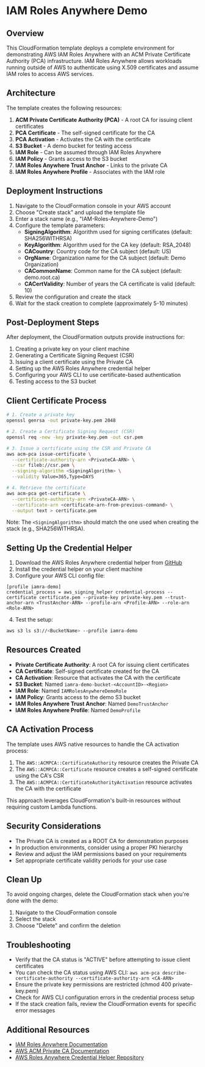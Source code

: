 # IAM Roles Anywhere Demo

## Overview

This CloudFormation template deploys a complete environment for demonstrating AWS IAM Roles Anywhere with an ACM Private Certificate Authority (PCA) infrastructure. IAM Roles Anywhere allows workloads running outside of AWS to authenticate using X.509 certificates and assume IAM roles to access AWS services.

## Architecture

The template creates the following resources:

1. **ACM Private Certificate Authority (PCA)** - A root CA for issuing client certificates
2. **PCA Certificate** - The self-signed certificate for the CA
3. **PCA Activation** - Activates the CA with the certificate
4. **S3 Bucket** - A demo bucket for testing access
5. **IAM Role** - Can be assumed through IAM Roles Anywhere
6. **IAM Policy** - Grants access to the S3 bucket
7. **IAM Roles Anywhere Trust Anchor** - Links to the private CA
8. **IAM Roles Anywhere Profile** - Associates with the IAM role

## Deployment Instructions

1. Navigate to the CloudFormation console in your AWS account
2. Choose "Create stack" and upload the template file
3. Enter a stack name (e.g., "IAM-Roles-Anywhere-Demo")
4. Configure the template parameters:
   - **SigningAlgorithm**: Algorithm used for signing certificates (default: SHA256WITHRSA)
   - **KeyAlgorithm**: Algorithm used for the CA key (default: RSA_2048)
   - **CACountry**: Country code for the CA subject (default: US)
   - **OrgName**: Organization name for the CA subject (default: Demo Organization)
   - **CACommonName**: Common name for the CA subject (default: demo.root.ca)
   - **CACertValidity**: Number of years the CA certificate is valid (default: 10)
5. Review the configuration and create the stack
6. Wait for the stack creation to complete (approximately 5-10 minutes)

## Post-Deployment Steps

After deployment, the CloudFormation outputs provide instructions for:

1. Creating a private key on your client machine
2. Generating a Certificate Signing Request (CSR)
3. Issuing a client certificate using the Private CA
4. Setting up the AWS Roles Anywhere credential helper
5. Configuring your AWS CLI to use certificate-based authentication
6. Testing access to the S3 bucket

## Client Certificate Process

```bash
# 1. Create a private key
openssl genrsa -out private-key.pem 2048

# 2. Create a Certificate Signing Request (CSR)
openssl req -new -key private-key.pem -out csr.pem

# 3. Issue a certificate using the CSR and Private CA
aws acm-pca issue-certificate \
  --certificate-authority-arn <PrivateCA-ARN> \
  --csr fileb://csr.pem \
  --signing-algorithm <SigningAlgorithm> \
  --validity Value=365,Type=DAYS

# 4. Retrieve the certificate
aws acm-pca get-certificate \
  --certificate-authority-arn <PrivateCA-ARN> \
  --certificate-arn <certificate-arn-from-previous-command> \
  --output text > certificate.pem
```

Note: The `<SigningAlgorithm>` should match the one used when creating the stack (e.g., SHA256WITHRSA).

## Setting Up the Credential Helper

1. Download the AWS Roles Anywhere credential helper from [GitHub](https://github.com/aws/rolesanywhere-credential-helper/releases)
2. Install the credential helper on your client machine
3. Configure your AWS CLI config file:

```
[profile iamra-demo]
credential_process = aws_signing_helper credential-process --certificate certificate.pem --private-key private-key.pem --trust-anchor-arn <TrustAnchor-ARN> --profile-arn <Profile-ARN> --role-arn <Role-ARN>
```

4. Test the setup:

```bash
aws s3 ls s3://<BucketName> --profile iamra-demo
```

## Resources Created

- **Private Certificate Authority**: A root CA for issuing client certificates
- **CA Certificate**: Self-signed certificate created for the CA
- **CA Activation**: Resource that activates the CA with the certificate
- **S3 Bucket**: Named `iamra-demo-bucket-<AccountID>-<Region>`
- **IAM Role**: Named `IAMRolesAnywhereDemoRole`
- **IAM Policy**: Grants access to the demo S3 bucket
- **IAM Roles Anywhere Trust Anchor**: Named `DemoTrustAnchor`
- **IAM Roles Anywhere Profile**: Named `DemoProfile`

## CA Activation Process

The template uses AWS native resources to handle the CA activation process:

1. The `AWS::ACMPCA::CertificateAuthority` resource creates the Private CA
2. The `AWS::ACMPCA::Certificate` resource creates a self-signed certificate using the CA's CSR
3. The `AWS::ACMPCA::CertificateAuthorityActivation` resource activates the CA with the certificate

This approach leverages CloudFormation's built-in resources without requiring custom Lambda functions.

## Security Considerations

- The Private CA is created as a ROOT CA for demonstration purposes
- In production environments, consider using a proper PKI hierarchy
- Review and adjust the IAM permissions based on your requirements
- Set appropriate certificate validity periods for your use case

## Clean Up

To avoid ongoing charges, delete the CloudFormation stack when you're done with the demo:

1. Navigate to the CloudFormation console
2. Select the stack
3. Choose "Delete" and confirm the deletion

## Troubleshooting

- Verify that the CA status is "ACTIVE" before attempting to issue client certificates
- You can check the CA status using AWS CLI: `aws acm-pca describe-certificate-authority --certificate-authority-arn <CA-ARN>`
- Ensure the private key permissions are restricted (chmod 400 private-key.pem)
- Check for AWS CLI configuration errors in the credential process setup
- If the stack creation fails, review the CloudFormation events for specific error messages

## Additional Resources

- [IAM Roles Anywhere Documentation](https://docs.aws.amazon.com/rolesanywhere/latest/userguide/introduction.html)
- [AWS ACM Private CA Documentation](https://docs.aws.amazon.com/acm-pca/latest/userguide/PcaWelcome.html)
- [AWS Roles Anywhere Credential Helper Repository](https://github.com/aws/rolesanywhere-credential-helper)
